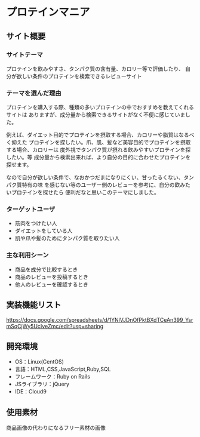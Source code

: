 # プロテインマニア

## サイト概要
### サイトテーマ
プロテインを飲みやすさ、タンパク質の含有量、カロリー等で評価したり、
自分が欲しい条件のプロテインを検索できるレビューサイト
### テーマを選んだ理由
プロテインを購入する際、種類の多いプロテインの中でおすすめを教えてくれるサイトは
ありますが、成分量から検索できるサイトがなく不便に感じていました。

例えば、ダイエット目的でプロテインを摂取する場合、カロリーや脂質はなるべく抑えた
プロテインを探したい。爪、肌、髪など美容目的でプロテインを摂取する場合、カロリーは
度外視でタンパク質が摂れる飲みやすいプロテインを探したい。等
成分量から検索出来れば、より自分の目的に合わせたプロテインを探せます。

なので自分が欲しい条件で、なおかつだまになりにくい、甘ったるくない、タンパク質特有の味
を感じない等のユーザー側のレビューを参考に、自分の飲みたいプロテインを探せたら
便利だなと思いこのテーマにしました。
### ターゲットユーザ
- 筋肉をつけたい人
- ダイエットをしている人
- 肌や爪や髪のためにタンパク質を取りたい人
### 主な利用シーン
- 商品を成分で比較するとき
- 商品のレビューを投稿するとき
- 他人のレビューを確認するとき
## 実装機能リスト
<https://docs.google.com/spreadsheets/d/1YNlVJDnOfPktBXdTCeAn399_YsrmSqCjWy5UcIveZmc/edit?usp=sharing>

## 開発環境
- OS：Linux(CentOS)
- 言語：HTML,CSS,JavaScript,Ruby,SQL
- フレームワーク：Ruby on Rails
- JSライブラリ：jQuery
- IDE：Cloud9

## 使用素材
商品画像の代わりになるフリー素材の画像